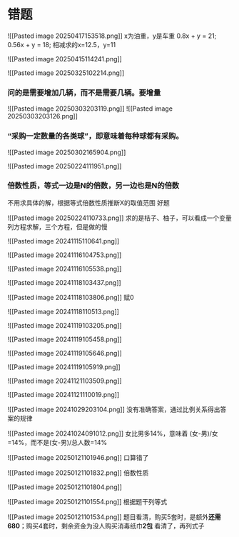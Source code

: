 # 错题

![[Pasted image 20250417153518.png]]
x为油重，y是车重
0.8x + y = 21; 0.56x + y = 18; 相减求的x=12.5，y=11

![[Pasted image 20250415114241.png]]

![[Pasted image 20250325102214.png]]
### 问的是需要增加几辆，而不是需要几辆。要增量

![[Pasted image 20250303203119.png]]
![[Pasted image 20250303203126.png]]
### “采购一定数量的各类球”，即意味着每种球都有采购。

![[Pasted image 20250302165904.png]]

![[Pasted image 20250224111951.png]]
### 倍数性质，等式一边是N的倍数，另一边也是N的倍数
不用求具体的解，根据等式倍数性质推断X的取值范围
好题

![[Pasted image 20250224110733.png]]
求的是桔子、柚子，可以看成一个变量
列方程求解，三个方程，但是做的慢

![[Pasted image 20241115110641.png]]

![[Pasted image 20241116104753.png]]

![[Pasted image 20241116105538.png]]

![[Pasted image 20241118103437.png]]

![[Pasted image 20241118103806.png]]
赋0

![[Pasted image 20241118110513.png]]

![[Pasted image 20241119103205.png]]

![[Pasted image 20241119105458.png]]

![[Pasted image 20241119105646.png]]

![[Pasted image 20241119105919.png]]

![[Pasted image 20241121103509.png]]

![[Pasted image 20241121110019.png]]

![[Pasted image 20241029203104.png]]
没有准确答案，通过比例关系得出答案的规律

![[Pasted image 20241024091012.png]]
女比男多14%，意味着 (女-男)/女=14%，而不是(女-男)/总人数=14%

![[Pasted image 20250121101946.png]]
口算错了

![[Pasted image 20250121101832.png]]
倍数性质

![[Pasted image 20250121101804.png]]

![[Pasted image 20250121101554.png]]
根据题干列等式

![[Pasted image 20250121101534.png]]
题目看清，购买5套时，是额外**还需680**；购买4套时，剩余资金为没人购买消毒纸巾**2包**
看清了，再列式子